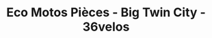 ---
title: "Eco Motos Pièces - Big Twin City - 36velos"
url: /beauvais/eco-motos-pieces-big-twin-city-36velos/
shop: moto
---